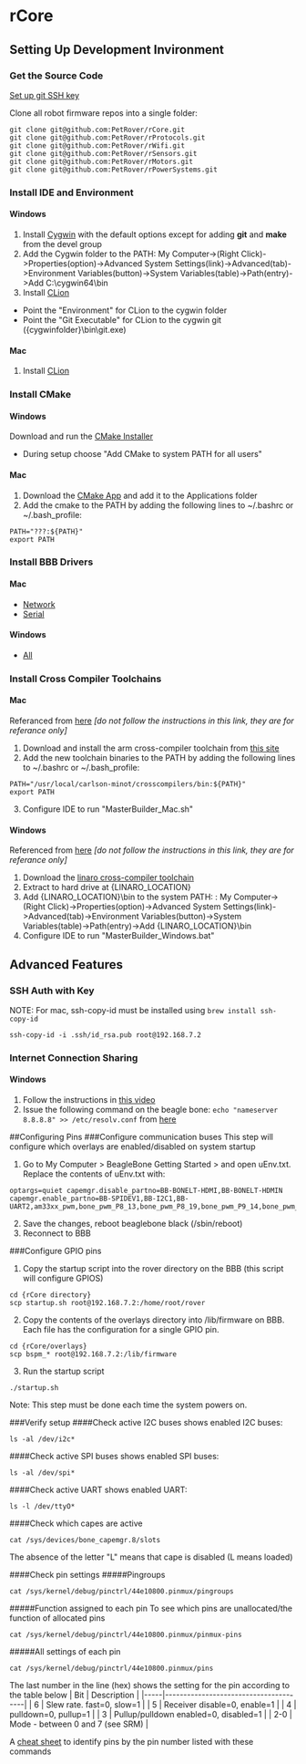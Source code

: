 # rCore


## Setting Up Development Invironment

### Get the Source Code
[Set up git SSH key](https://help.github.com/articles/generating-ssh-keys/)


Clone all robot firmware repos into a single folder:
```
git clone git@github.com:PetRover/rCore.git
git clone git@github.com:PetRover/rProtocols.git
git clone git@github.com:PetRover/rWifi.git
git clone git@github.com:PetRover/rSensors.git
git clone git@github.com:PetRover/rMotors.git
git clone git@github.com:PetRover/rPowerSystems.git
```

### Install IDE and Environment 

#### Windows
1. Install [Cygwin](https://cygwin.com/setup-x86_64.exe) with the default options except for adding **git** and **make** from the devel group 
2. Add the Cygwin folder to the PATH: My Computer->(Right Click)->Properties(option)->Advanced System Settings(link)->Advanced(tab)->Environment Variables(button)->System Variables(table)->Path(entry)->Add C:\cygwin64\bin
3. Install [CLion](http://download.jetbrains.com/cpp/clion-1.1.exe)
* Point the "Environment" for CLion to the cygwin folder 
* Point the "Git Executable" for CLion to the cygwin git ({cygwinfolder}\bin\git.exe) 

#### Mac
1. Install [CLion](http://download.jetbrains.com/cpp/CLion-1.1.dmg)

### Install CMake

#### Windows 
Download and run the [CMake Installer](http://www.cmake.org/files/v3.3/cmake-3.3.1-win32-x86.exe)
* During setup choose "Add CMake to system PATH for all users"

#### Mac
1. Download the [CMake App](http://www.cmake.org/files/v3.3/cmake-3.3.1-Darwin-x86_64.dmg) and add it to the Applications folder
2. Add the cmake to the PATH by adding the following lines to ~/.bashrc or ~/.bash_profile:
```shell
PATH="???:${PATH}"
export PATH
```

### Install BBB Drivers
#### Mac
* [Network](http://beagleboard.org/static/Drivers/MacOSX/RNDIS/HoRNDIS.pkg)
* [Serial](http://beagleboard.org/static/Drivers/MacOSX/FTDI/FTDI_Ser.dmg)

#### Windows
* [All](http://beagleboard.org/static/Drivers/Windows/BONE_D64.exe)

### Install Cross Compiler Toolchains 

#### Mac
Referanced from [here](http://tblog.rool.at/?p=57) *[do not follow the instructions in this link, they are for referance only]*

1. Download and install the arm cross-compiler toolchain from [this site](http://www.carlson-minot.com/downloads/arm-2014.05-29-arm-none-linux-gnueabi.osx.intelx86.bin.pkg)
2. Add the new toolchain binaries to the PATH by adding the following lines to ~/.bashrc or ~/.bash_profile:
```shell
PATH="/usr/local/carlson-minot/crosscompilers/bin:${PATH}"
export PATH
```
3. Configure IDE to run "MasterBuilder_Mac.sh"

#### Windows 
Referenced from [here](http://jkuhlm.bplaced.net/hellobone/) *[do not follow the instructions in this link, they are for referance only]*

1. Download the [linaro cross-compiler toolchain](http://releases.linaro.org/13.09/components/toolchain/binaries/gcc-linaro-arm-linux-gnueabihf-4.8-2013.09_win32.zip)
2. Extract to hard drive at {LINARO_LOCATION}
3. Add {LINARO_LOCATION}\bin to the system PATH: : My Computer->(Right Click)->Properties(option)->Advanced System Settings(link)->Advanced(tab)->Environment Variables(button)->System Variables(table)->Path(entry)->Add {LINARO_LOCATION}\bin
4. Configure IDE to run "MasterBuilder_Windows.bat"

## Advanced Features
### SSH Auth with Key
 NOTE: For mac, ssh-copy-id must be installed using ```brew install ssh-copy-id```
```shell
ssh-copy-id -i .ssh/id_rsa.pub root@192.168.7.2
```

### Internet Connection Sharing

#### Windows
1. Follow the instructions in [this video](https://www.youtube.com/watch?v=D-NEPiZDSx8)
2. Issue the following command on the beagle bone: ```echo "nameserver 8.8.8.8" >> /etc/resolv.conf``` from [here](http://robotic-controls.com/learn/beaglebone/beaglebone-internet-over-usb-only)


##Configuring Pins
###Configure communication buses
This step will configure which overlays are enabled/disabled on system startup
1. Go to My Computer > BeagleBone Getting Started > and open uEnv.txt. Replace the contents of uEnv.txt with: 
```
optargs=quiet capemgr.disable_partno=BB-BONELT-HDMI,BB-BONELT-HDMIN capemgr.enable_partno=BB-SPIDEV1,BB-I2C1,BB-UART2,am33xx_pwm,bone_pwm_P8_13,bone_pwm_P8_19,bone_pwm_P9_14,bone_pwm_P9_16
```
2. Save the changes, reboot beaglebone black (/sbin/reboot)
3. Reconnect to BBB

###Configure GPIO pins
1. Copy the startup script into the rover directory on the BBB (this script will configure GPIOS)
```shell
cd {rCore directory}
scp startup.sh root@192.168.7.2:/home/root/rover
```

2. Copy the contents of the overlays directory into /lib/firmware on BBB. Each file has the configuration for a single GPIO pin.
```shell
cd {rCore/overlays}
scp bspm_* root@192.168.7.2:/lib/firmware
```

3. Run the startup script
```shell
./startup.sh
```
Note: This step must be done each time the system powers on.

###Verify setup
####Check active I2C buses
shows enabled I2C buses:
```shell
ls -al /dev/i2c*
```
####Check active SPI buses
shows enabled SPI buses:
```shell
ls -al /dev/spi*
```

####Check active UART
shows enabled UART:
```shell
ls -l /dev/ttyO*
```

####Check which capes are active
```shell
cat /sys/devices/bone_capemgr.8/slots
```
The absence of the letter "L" means that cape is disabled (L means loaded)

####Check pin settings
#####Pingroups
```shell
cat /sys/kernel/debug/pinctrl/44e10800.pinmux/pingroups
```

#####Function assigned to each pin
To see which pins are unallocated/the function of allocated pins
```shell
cat /sys/kernel/debug/pinctrl/44e10800.pinmux/pinmux-pins
```

#####All settings of each pin
```shell
cat /sys/kernel/debug/pinctrl/44e10800.pinmux/pins
```

The last number in the line (hex) shows the setting for the pin according to the table below
| Bit | Description                           |
|-----|---------------------------------------|
| 6   | Slew rate. fast=0, slow=1             |
| 5   | Receiver disable=0, enable=1          |
| 4   | pulldown=0, pullup=1                  |
| 3   | Pullup/pulldown enabled=0, disabled=1 |
| 2-0 | Mode - between 0 and 7 (see SRM)      |

A [cheat sheet](http://www.valvers.com/wp-content/uploads/2013/10/bbb_gpio_cheat.pdf) to identify pins by the pin number listed with these commands